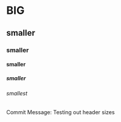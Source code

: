 # BIG
## smaller
### smaller
#### smaller
##### smaller
###### smallest

Commit Message: Testing out header sizes
